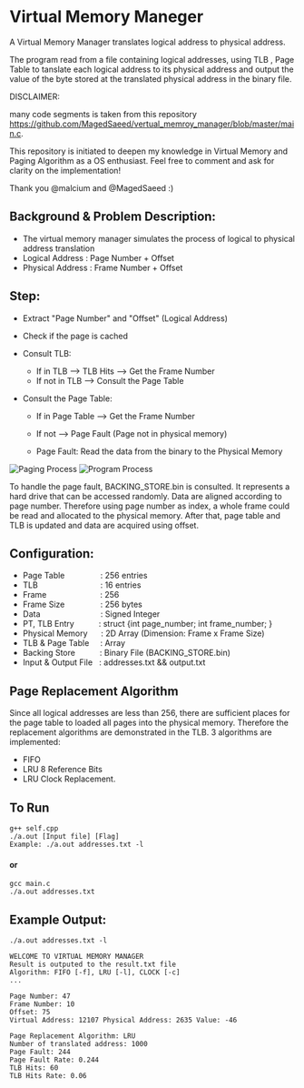 # Virtual Memory Maneger 

A Virtual Memory Manager translates logical address to physical address.

The program read from a file containing logical addresses, using TLB , Page Table to tanslate each logical address to its physical address and output the value of the byte stored at the translated physical address in the binary file.

DISCLAIMER:

many code segments is taken from this repository https://github.com/MagedSaeed/vertual_memroy_manager/blob/master/main.c.

This repository is initiated to deepen my knowledge in Virtual Memory and Paging Algorithm as a OS enthusiast.
Feel free to comment and ask for clarity on the implementation!

Thank you @malcium and @MagedSaeed :)

## Background & Problem Description: 
- The virtual memory manager simulates the process of logical to physical address translation
- Logical Address  : Page Number  +  Offset
- Physical Address : Frame Number +  Offset 

## Step: 
- Extract "Page Number" and "Offset" (Logical Address)
- Check if the page is cached 
- Consult TLB: 
    - If in TLB         --> TLB Hits --> Get the Frame Number
    - If not in TLB     --> Consult the Page Table

- Consult the Page Table: 
    - If in Page Table  --> Get the Frame Number
    - If not            --> Page Fault (Page not in physical memory)

    - Page Fault: Read the data from the binary to the Physical Memory

![Paging Process](https://user-images.githubusercontent.com/32425672/36358889-ee1b5380-14c9-11e8-9f5d-4df9de38a156.png)
![Program Process](https://user-images.githubusercontent.com/32425672/36358891-f2f32bbc-14c9-11e8-80b0-f42b602007c2.png)


To handle the page fault, BACKING_STORE.bin is consulted. It represents a hard drive that can be accessed randomly. Data are aligned according to page number. Therefore using page number as index, a whole frame could be read and allocated to the physical memory. After that, page table and TLB is updated and data are acquired using offset.


## Configuration: 
- Page Table&nbsp;&nbsp;&nbsp;&nbsp;&nbsp;&nbsp;&nbsp;&nbsp;&nbsp;&nbsp;&nbsp;&nbsp;&nbsp;&nbsp;&nbsp;&nbsp;: 256 entries  
- TLB&nbsp;&nbsp;&nbsp;&nbsp;&nbsp;&nbsp;&nbsp;&nbsp;&nbsp;&nbsp;&nbsp;&nbsp;&nbsp;&nbsp;&nbsp;&nbsp;&nbsp;&nbsp;&nbsp;&nbsp;&nbsp;&nbsp;&nbsp;&nbsp;&nbsp;&nbsp;&nbsp;&nbsp;: 16 entries  
- Frame&nbsp;&nbsp;&nbsp;&nbsp;&nbsp;&nbsp;&nbsp;&nbsp;&nbsp;&nbsp;&nbsp;&nbsp;&nbsp;&nbsp;&nbsp;&nbsp;&nbsp;&nbsp;&nbsp;&nbsp;&nbsp;&nbsp;&nbsp;&nbsp;: 256  
- Frame Size&nbsp;&nbsp;&nbsp;&nbsp;&nbsp;&nbsp;&nbsp;&nbsp;&nbsp;&nbsp;&nbsp;&nbsp;&nbsp;&nbsp;&nbsp;&nbsp;: 256 bytes  
- Data&nbsp;&nbsp;&nbsp;&nbsp;&nbsp;&nbsp;&nbsp;&nbsp;&nbsp;&nbsp;&nbsp;&nbsp;&nbsp;&nbsp;&nbsp;&nbsp;&nbsp;&nbsp;&nbsp;&nbsp;&nbsp;&nbsp;&nbsp;&nbsp;&nbsp;&nbsp;&nbsp;: Signed Integer  
- PT, TLB Entry&nbsp;&nbsp;&nbsp;&nbsp;&nbsp;&nbsp;&nbsp;&nbsp;&nbsp;&nbsp;&nbsp;: struct {int page_number; int frame_number; }
- Physical Memory&nbsp;&nbsp;&nbsp;&nbsp;&nbsp;&nbsp;: 2D Array (Dimension: Frame x Frame Size)  
- TLB & Page Table&nbsp;&nbsp;&nbsp;&nbsp;&nbsp;: Array  
- Backing Store&nbsp;&nbsp;&nbsp;&nbsp;&nbsp;&nbsp;&nbsp;&nbsp;&nbsp;&nbsp;&nbsp;: Binary File (BACKING_STORE.bin)  
- Input & Output File&nbsp;&nbsp;&nbsp;: addresses.txt && output.txt

## Page Replacement Algorithm 
Since all logical addresses are less than 256, there are sufficient places for the page table to loaded all pages into the physical memory. Therefore the replacement algorithms are demonstrated in the TLB.
3 algorithms are implemented: 
- FIFO
- LRU 8 Reference Bits
- LRU Clock Replacement.

## To Run
    g++ self.cpp
    ./a.out [Input file] [Flag]
    Example: ./a.out addresses.txt -l
#### or
    gcc main.c
    ./a.out addresses.txt

## Example Output: 
    ./a.out addresses.txt -l

    WELCOME TO VIRTUAL MEMORY MANAGER
    Result is outputed to the result.txt file
    Algorithm: FIFO [-f], LRU [-l], CLOCK [-c]
    ...

    Page Number: 47
    Frame Number: 10
    Offset: 75
    Virtual Address: 12107 Physical Address: 2635 Value: -46

    Page Replacement Algorithm: LRU
    Number of translated address: 1000
    Page Fault: 244
    Page Fault Rate: 0.244
    TLB Hits: 60
    TLB Hits Rate: 0.06

